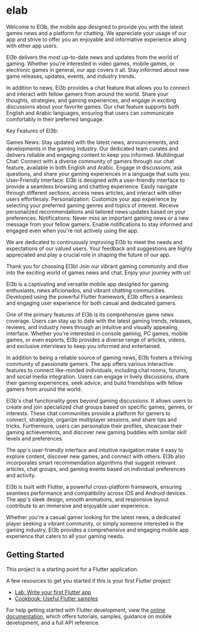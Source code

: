# elab

Welcome to El3b, the mobile app designed to provide you with the latest games news and a platform for chatting. We appreciate your usage of our app and strive to offer you an enjoyable and informative experience along with other app users.

El3b delivers the most up-to-date news and updates from the world of gaming. Whether you're interested in video games, mobile games, or electronic games in general, our app covers it all. Stay informed about new game releases, updates, events, and industry trends.

In addition to news, El3b provides a chat feature that allows you to connect and interact with fellow gamers from around the world. Share your thoughts, strategies, and gaming experiences, and engage in exciting discussions about your favorite games. Our chat feature supports both English and Arabic languages, ensuring that users can communicate comfortably in their preferred language.

Key Features of El3b:

Games News: Stay updated with the latest news, announcements, and developments in the gaming industry. Our dedicated team curates and delivers reliable and engaging content to keep you informed.
Multilingual Chat: Connect with a diverse community of gamers through our chat feature, available in both English and Arabic. Engage in discussions, ask questions, and share your gaming experiences in a language that suits you.
User-Friendly Interface: El3b is designed with a user-friendly interface to provide a seamless browsing and chatting experience. Easily navigate through different sections, access news articles, and interact with other users effortlessly.
Personalization: Customize your app experience by selecting your preferred gaming genres and topics of interest. Receive personalized recommendations and tailored news updates based on your preferences.
Notifications: Never miss an important gaming news or a new message from your fellow gamers. Enable notifications to stay informed and engaged even when you're not actively using the app.

We are dedicated to continuously improving El3b to meet the needs and expectations of our valued users. Your feedback and suggestions are highly appreciated and play a crucial role in shaping the future of our app.

Thank you for choosing El3b! Join our vibrant gaming community and dive into the exciting world of games news and chat. Enjoy your journey with us!

El3b is a captivating and versatile mobile app designed for gaming enthusiasts, news aficionados, and vibrant chatting communities. Developed using the powerful Flutter framework, El3b offers a seamless and engaging user experience for both casual and dedicated gamers.

One of the primary features of El3b is its comprehensive game news coverage. Users can stay up to date with the latest gaming trends, releases, reviews, and industry news through an intuitive and visually appealing interface. Whether you're interested in console gaming, PC games, mobile games, or even esports, El3b provides a diverse range of articles, videos, and exclusive interviews to keep you informed and entertained.

In addition to being a reliable source of gaming news, El3b fosters a thriving community of passionate gamers. The app offers various interactive features to connect like-minded individuals, including chat rooms, forums, and social media integration. Users can engage in lively discussions, share their gaming experiences, seek advice, and build friendships with fellow gamers from around the world.

El3b's chat functionality goes beyond gaming discussions. It allows users to create and join specialized chat groups based on specific games, genres, or interests. These chat communities provide a platform for gamers to connect, strategize, organize multiplayer sessions, and share tips and tricks. Furthermore, users can personalize their profiles, showcase their gaming achievements, and discover new gaming buddies with similar skill levels and preferences.

The app's user-friendly interface and intuitive navigation make it easy to explore content, discover new games, and connect with others. El3b also incorporates smart recommendation algorithms that suggest relevant articles, chat groups, and gaming events based on individual preferences and activity.

El3b is built with Flutter, a powerful cross-platform framework, ensuring seamless performance and compatibility across iOS and Android devices. The app's sleek design, smooth animations, and responsive layout contribute to an immersive and enjoyable user experience.

Whether you're a casual gamer looking for the latest news, a dedicated player seeking a vibrant community, or simply someone interested in the gaming industry, El3b provides a comprehensive and engaging mobile app experience that caters to all your gaming needs.

## Getting Started

This project is a starting point for a Flutter application.

A few resources to get you started if this is your first Flutter project:

- [Lab: Write your first Flutter app](https://docs.flutter.dev/get-started/codelab)
- [Cookbook: Useful Flutter samples](https://docs.flutter.dev/cookbook)

For help getting started with Flutter development, view the
[online documentation](https://docs.flutter.dev/), which offers tutorials,
samples, guidance on mobile development, and a full API reference.
